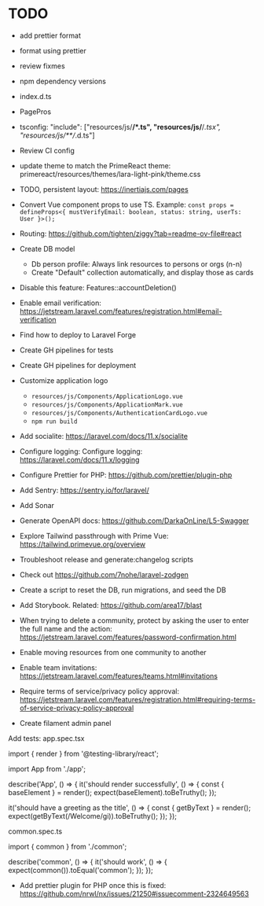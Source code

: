 # TODO
- add prettier format
- format using prettier
- review fixmes
- npm dependency versions
- index.d.ts
- PagePros
- tsconfig: "include": ["resources/js/**/*.ts", "resources/js/**/*.tsx", "resources/js/**/*.d.ts"]
- Review CI config
- update theme to match the PrimeReact theme: primereact/resources/themes/lara-light-pink/theme.css



- TODO, persistent layout: https://inertiajs.com/pages
- Convert Vue component props to use TS. Example: `const props = defineProps<{ mustVerifyEmail: boolean, status: string, userTs: User }>();`
- Routing: https://github.com/tighten/ziggy?tab=readme-ov-file#react
- Create DB model
  - Db person profile: Always link resources to persons or orgs (n-n)
  - Create "Default" collection automatically, and display those as cards
- Disable this feature: Features::accountDeletion()
- Enable email verification: https://jetstream.laravel.com/features/registration.html#email-verification
- Find how to deploy to Laravel Forge
- Create GH pipelines for tests
- Create GH pipelines for deployment
- Customize application logo
  - `resources/js/Components/ApplicationLogo.vue`
  - `resources/js/Components/ApplicationMark.vue`
  - `resources/js/Components/AuthenticationCardLogo.vue`
  - `npm run build`
- Add socialite: https://laravel.com/docs/11.x/socialite
- Configure logging: Configure logging: https://laravel.com/docs/11.x/logging
- Configure Prettier for PHP: https://github.com/prettier/plugin-php
- Add Sentry: https://sentry.io/for/laravel/
- Add Sonar
- Generate OpenAPI docs: https://github.com/DarkaOnLine/L5-Swagger
- Explore Tailwind passthrough with Prime Vue: https://tailwind.primevue.org/overview
- Troubleshoot release and generate:changelog scripts
- Check out https://github.com/7nohe/laravel-zodgen
- Create a script to reset the DB, run migrations, and seed the DB
- Add Storybook. Related: https://github.com/area17/blast
- When trying to delete a community, protect by asking the user to enter the full name and the action: https://jetstream.laravel.com/features/password-confirmation.html
- Enable moving resources from one community to another 
- Enable team invitations: https://jetstream.laravel.com/features/teams.html#invitations
- Require terms of service/privacy policy approval: https://jetstream.laravel.com/features/registration.html#requiring-terms-of-service-privacy-policy-approval
- Create filament admin panel

Add tests:
app.spec.tsx

import { render } from '@testing-library/react';

import App from './app';

describe('App', () => {
it('should render successfully', () => {
const { baseElement } = render(<App />);
expect(baseElement).toBeTruthy();
});

it('should have a greeting as the title', () => {
const { getByText } = render(<App />);
expect(getByText(/Welcome/gi)).toBeTruthy();
});
});




common.spec.ts


import { common } from './common';

describe('common', () => {
it('should work', () => {
expect(common()).toEqual('common');
});
});


- Add prettier plugin for PHP once this is fixed: https://github.com/nrwl/nx/issues/21250#issuecomment-2324649563
